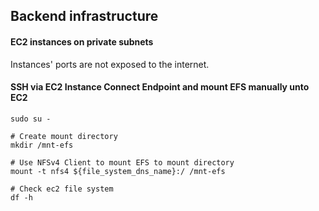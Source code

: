 ## Backend infrastructure

#### EC2 instances on private subnets
Instances' ports are not exposed to the internet.

#### SSH via EC2 Instance Connect Endpoint and mount EFS manually unto EC2

```http
sudo su -

# Create mount directory
mkdir /mnt-efs

# Use NFSv4 Client to mount EFS to mount directory
mount -t nfs4 ${file_system_dns_name}:/ /mnt-efs

# Check ec2 file system
df -h
```